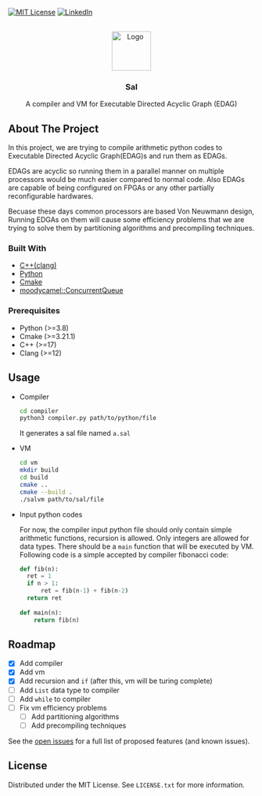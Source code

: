 <div id="top"></div>
<!--
*** Thanks for checking out the Best-README-Template. If you have a suggestion
*** that would make this better, please fork the repo and create a pull request
*** or simply open an issue with the tag "enhancement".
*** Don't forget to give the project a star!
*** Thanks again! Now go create something AMAZING! :D
-->



<!-- PROJECT SHIELDS -->
<!--
*** I'm using markdown "reference style" links for readability.
*** Reference links are enclosed in brackets [ ] instead of parentheses ( ).
*** See the bottom of this document for the declaration of the reference variables
*** for contributors-url, forks-url, etc. This is an optional, concise syntax you may use.
*** https://www.markdownguide.org/basic-syntax/#reference-style-links
-->
[![MIT License][license-shield]][license-url]
[![LinkedIn][linkedin-shield]][linkedin-url]



<!-- PROJECT LOGO -->
<br />
<div align="center">
  <a href="https://github.com/amsen20/Sal">
    <img src="images/logo.png" alt="Logo" width="80" height="80">
  </a>

  <h3 align="center">Sal</h3>

  <p align="center">
    A compiler and VM for Executable Directed Acyclic Graph (EDAG)
  </p>
</div>

<!-- ABOUT THE PROJECT -->
## About The Project

In this project, we are trying to compile arithmetic python codes to Executable Directed Acyclic Graph(EDAG)s and run them as EDAGs.

EDAGs are acyclic so running them in a parallel manner on multiple processors would be much easier compared to normal code.
Also EDAGs are capable of being configured on FPGAs or any other partially reconfigurable hardwares.

Becuase these days common processors are based Von Neuwmann design, Running EDGAs on them will cause some efficiency problems that we are trying
to solve them by partitioning algorithms and precompiling techniques.

### Built With

* [C++(clang)](https://clang.llvm.org/)
* [Python](https://www.python.org/)
* [Cmake](https://cmake.org/)
* [moodycamel::ConcurrentQueue](https://github.com/cameron314/concurrentqueue)

### Prerequisites

* Python (>=3.8)
* Cmake (>=3.21.1)
* C++ (>=17)
* Clang (>=12)

## Usage

* Compiler
  ```sh
  cd compiler
  python3 compiler.py path/to/python/file
  ```
  It generates a sal file named `a.sal`
* VM
  ```sh
  cd vm
  mkdir build
  cd build
  cmake ..
  cmake --build .
  ./salvm path/to/sal/file
  ```
* Input python codes

  For now, the compiler input python file should only contain simple arithmetic functions, recursion is allowed.
  Only integers are allowed for data types.
  There should be a `main` function that will be executed by VM.
  Following code is a simple accepted by compiler fibonacci code:
  ``` python
  def fib(n):
    ret = 1
    if n > 1:
        ret = fib(n-1) + fib(n-2)
    return ret
    
  def main(n):
      return fib(n)
  ```

## Roadmap

- [x] Add compiler
- [x] Add vm
- [x] Add recursion and `if` (after this, vm will be turing complete)
- [ ] Add `List` data type to compiler
- [ ] Add `while` to compiler
- [ ] Fix vm efficiency problems
    - [ ] Add partitioning algorithms
    - [ ] Add precompiling techniques

See the [open issues](https://github.com/othneildrew/Best-README-Template/issues) for a full list of proposed features (and known issues).


## License

Distributed under the MIT License. See `LICENSE.txt` for more information.


<!-- MARKDOWN LINKS & IMAGES -->
<!-- https://www.markdownguide.org/basic-syntax/#reference-style-links -->
[contributors-shield]: https://img.shields.io/github/contributors/othneildrew/Best-README-Template.svg?style=for-the-badge
[contributors-url]: https://github.com/othneildrew/Best-README-Template/graphs/contributors
[forks-shield]: https://img.shields.io/github/forks/othneildrew/Best-README-Template.svg?style=for-the-badge
[forks-url]: https://github.com/othneildrew/Best-README-Template/network/members
[stars-shield]: https://img.shields.io/github/stars/othneildrew/Best-README-Template.svg?style=for-the-badge
[stars-url]: https://github.com/othneildrew/Best-README-Template/stargazers
[issues-shield]: https://img.shields.io/github/issues/othneildrew/Best-README-Template.svg?style=for-the-badge
[issues-url]: https://github.com/othneildrew/Best-README-Template/issues
[license-shield]: https://img.shields.io/github/license/othneildrew/Best-README-Template.svg?style=for-the-badge
[license-url]: https://github.com/amsen20/Sal/blob/main/LICENSE.txt
[linkedin-shield]: https://img.shields.io/badge/-LinkedIn-black.svg?style=for-the-badge&logo=linkedin&colorB=555
[linkedin-url]: https://www.linkedin.com/in/amirhossein-pashaee-a53a44b0/
[product-screenshot]: images/screenshot.png
